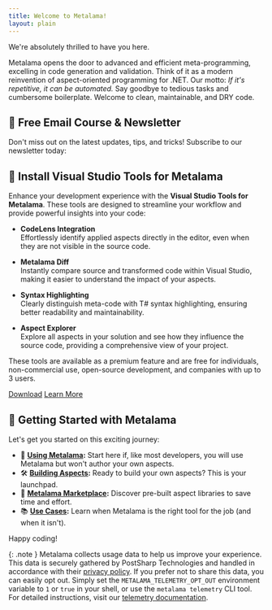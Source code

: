 ```yaml
---
title: Welcome to Metalama!
layout: plain
---
```


<style>
form {
    background-color: white;
    border-radius: 5px;
    box-shadow: 0 4px 6px rgba(0, 0, 0, 0.1); /* Added shadow */
}

form > div {
    padding: 20px !important;
}
</style>

<script>
  new MutationObserver((m, o) => {
    const boxes = document.querySelectorAll('input[type="checkbox"]');
    const input = document.querySelector('input[type="text"]');
    if (boxes.length && input) {
      boxes.forEach(cb => cb.checked = true);
      input.focus();
      o.disconnect();
    }
  }).observe(document.body, { childList: true, subtree: true });
</script>


We're absolutely thrilled to have you here.

Metalama opens the door to advanced and efficient meta-programming, excelling in code generation and validation. Think of it as a modern reinvention of aspect-oriented programming for .NET. Our motto: _If it's repetitive, it can be automated._ Say goodbye to tedious tasks and cumbersome boilerplate. Welcome to clean, maintainable, and DRY code.

## 📩 Free Email Course & Newsletter

Don't miss out on the latest updates, tips, and tricks! Subscribe to our newsletter today:

<script async data-uid="9dd40aa45d" src="https://postsharp.kit.com/9dd40aa45d/index.js"></script>


## 🧰 Install Visual Studio Tools for Metalama

Enhance your development experience with the **Visual Studio Tools for Metalama**. These tools are designed to streamline your workflow and provide powerful insights into your code:

- **CodeLens Integration**  
  Effortlessly identify applied aspects directly in the editor, even when they are not visible in the source code.

- **Metalama Diff**  
  Instantly compare source and transformed code within Visual Studio, making it easier to understand the impact of your aspects.

- **Syntax Highlighting**  
  Clearly distinguish meta-code with T# syntax highlighting, ensuring better readability and maintainability.

- **Aspect Explorer**  
  Explore all aspects in your solution and see how they influence the source code, providing a comprehensive view of your project.

These tools are available as a premium feature and are free for individuals, non-commercial use, open-source development, and companies with up to 3 users.

<div class="buttons">
    <a class="btn btn--md" style="width: 160px;" href="/marketplace">Download</a>
    <a class="btn btn--md" style="width: 160px;" href="/features/tooling">Learn More</a>
</div>


## 🚀 Getting Started with Metalama

Let's get you started on this exciting journey:

- 🌟 **[Using Metalama](https://doc.metalama.net/conceptual/using):** Start here if, like most developers, you will use Metalama but won't author your own aspects.
- 🛠️ **[Building Aspects](https://doc.metalama.net/conceptual/getting-started):** Ready to build your own aspects? This is your launchpad.
- 🛒 **[Metalama Marketplace](/marketplace):** Discover pre-built aspect libraries to save time and effort.
- 📚 **[Use Cases](/applications):** Learn when Metalama is the right tool for the job (and when it isn't).

Happy coding!

{: .note }
Metalama collects usage data to help us improve your experience. This data is securely gathered by PostSharp Technologies and handled in accordance with their [privacy policy](https://www.postsharp.net/company/legal/privacy-policy). If you prefer not to share this data, you can easily opt out. Simply set the `METALAMA_TELEMETRY_OPT_OUT` environment variable to `1` or `true` in your shell, or use the `metalama telemetry` CLI tool. For detailed instructions, visit our [telemetry documentation](https://doc.metalama.net/conceptual/configuration/telemetry).

